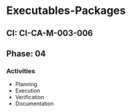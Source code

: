 # Executables-Packages

## CI: CI-CA-M-003-006
## Phase: 04

### Activities
- Planning
- Execution
- Verification
- Documentation
